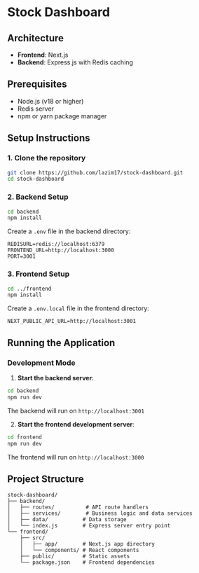 # Stock Dashboard

## Architecture

- **Frontend**: Next.js
- **Backend**: Express.js with Redis caching

## Prerequisites

- Node.js (v18 or higher)
- Redis server
- npm or yarn package manager

## Setup Instructions

### 1. Clone the repository
```bash
git clone https://github.com/lazim17/stock-dashboard.git
cd stock-dashboard
```

### 2. Backend Setup
```bash
cd backend
npm install
```

Create a `.env` file in the backend directory:
```env
REDISURL=redis://localhost:6379
FRONTEND_URL=http://localhost:3000
PORT=3001
```

### 3. Frontend Setup
```bash
cd ../frontend
npm install
```

Create a `.env.local` file in the frontend directory:
```env
NEXT_PUBLIC_API_URL=http://localhost:3001
```

## Running the Application

### Development Mode

1. **Start the backend server**:
```bash
cd backend
npm run dev
```
The backend will run on `http://localhost:3001`

2. **Start the frontend development server**:
```bash
cd frontend
npm run dev
```
The frontend will run on `http://localhost:3000`


## Project Structure

```
stock-dashboard/
├── backend/
│   ├── routes/          # API route handlers
│   ├── services/        # Business logic and data services
│   ├── data/           # Data storage
│   └── index.js        # Express server entry point
└── frontend/
    ├── src/
    │   ├── app/        # Next.js app directory
    │   └── components/ # React components
    ├── public/         # Static assets
    └── package.json    # Frontend dependencies
```

